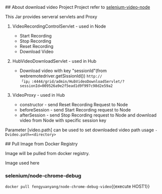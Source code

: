 ## About download video Project
Project refer to [selenium-video-node](https://github.com/aimmac23/selenium-video-node)

This Jar provides serveral servlets and Proxy
1. VideoRecordingControlServlet - used in Node
	* Start Recording
	* Stop Recording
	* Reset Recording
	* Download Video

2. HubVideoDownloadServlet - used in Hub
	* Download video with key "sessionId"(from webremotedriver.getSissionId())
	`http://「ip」:4444/grid/admin/HubVideoDownloadServlet/?sessionId=009526a9e2f5ead1d9f997c98d2e59a2`

3. VideoProxy - used in Hub
	* constructor - send Reset Recording Request to Node
	* beforeSession - send Start Recording request to Node
	* afterSession - send Stop Recording request to Node and download video from Node with specific session key

Parameter [video.path] can be used to set downloaded video path
usage
`-Dvideo.path=<directory>`

## Pull Image from Docker Registry 
  
Image will be pulled from docker registry.

Image used here 
### selenium/node-chrome-debug

`docker pull fengyuanyang/node-chrome-debug-video`{{execute HOST1}}
